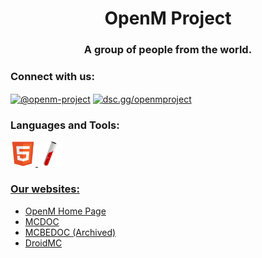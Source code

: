 <h1 align="center">OpenM Project</h1>
<h3 align="center">A group of people from the world.</h3>

<h3 align="left">Connect with us:</h3>
<p align="left">
<a href="https://www.youtube.com/@OpenM-Project" target="blank"><img align="center" src="https://raw.githubusercontent.com/rahuldkjain/github-profile-readme-generator/master/src/images/icons/Social/youtube.svg" alt="@openm-project" height="30" width="40" /></a>
<a href="https://dsc.gg/open-m" target="blank"><img align="center" src="https://raw.githubusercontent.com/rahuldkjain/github-profile-readme-generator/master/src/images/icons/Social/discord.svg" alt="dsc.gg/openmproject" height="30" width="40" /></a>
</p>

<h3 align="left">Languages and Tools:</h3>
<p align="left"> <a href="https://en.wikipedia.org/wiki/HTML" target="_blank" rel="noreferrer"> <img src="https://raw.githubusercontent.com/devicons/devicon/master/icons/html5/html5-original.svg" alt="HTML" width="40" height="40"/> </a>  <a href="https://jekyllrb.com/" target="_blank" rel="noreferrer"> <img src="https://raw.githubusercontent.com/devicons/devicon/master/icons/jekyll/jekyll-original.svg" alt="jekyll" width="40" height="40"/></p>

### Our websites: 
- [OpenM Home Page](https://openm.tech)
- [MCDOC](https://mcdoc.openm.tech)
- [MCBEDOC (Archived)](https://mcbedoc.openm.tech)
- [DroidMC](https://droidmc.openm.tech)
